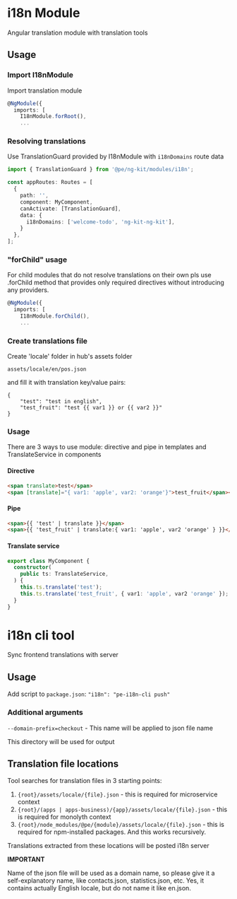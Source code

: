 # i18n Module

Angular translation module with translation tools

## Usage

### Import I18nModule

Import translation module

```ts
@NgModule({
  imports: [
    I18nModule.forRoot(),
    ...
```

### Resolving translations

Use TranslationGuard provided by I18nModule with `i18nDomains` route data

```ts
import { TranslationGuard } from '@pe/ng-kit/modules/i18n';

const appRoutes: Routes = [
  {
    path: '',
    component: MyComponent,
    canActivate: [TranslationGuard],
    data: {
      i18nDomains: ['welcome-todo', 'ng-kit-ng-kit'],
    }
  },
];

```

### "forChild" usage

For child modules that do not resolve translations on their own pls use .forChild method that provides only required directives without introducing any providers.

```ts
@NgModule({
  imports: [
    I18nModule.forChild(),
    ...
```

### Create translations file

Create 'locale' folder in hub's assets folder

```
assets/locale/en/pos.json
```

and fill it with translation key/value pairs:
```
{
    "test": "test in english",
    "test_fruit": "test {{ var1 }} or {{ var2 }}"
}
```

### Usage

There are 3 ways to use module: directive and pipe in templates and TranslateService in components

#### Directive
```html
<span translate>test</span>
<span [translate]="{ var1: 'apple', var2: 'orange'}">test_fruit</span></p>
```

#### Pipe
```html
<span>{{ 'test' | translate }}</span>
<span>{{ 'test_fruit' | translate:{ var1: 'apple', var2 'orange' } }}</span></p>
```

#### Translate service
```ts
export class MyComponent {
  constructor(
    public ts: TranslateService,
  ) {
    this.ts.translate('test');
    this.ts.translate('test_fruit', { var1: 'apple', var2 'orange' });
  }
}
```

# i18n cli tool

Sync frontend translations with server

## Usage

Add script to `package.json`: `"i18n": "pe-i18n-cli push"`

### Additional arguments
`--domain-prefix=checkout` - This name will be applied to json file name

This directory will be used for output

## Translation file locations

Tool searches for translation files in 3 starting points:

1. `{root}/assets/locale/{file}.json` - this is required for microservice context
2. `{root}/(apps | apps-business)/{app}/assets/locale/{file}.json` - this is required for monolyth context
3. `{root}/node_modules/@pe/{module}/assets/locale/{file}.json` - this is required for npm-installed packages. And this works recursively.

Translations extracted from these locations will be posted i18n server

**IMPORTANT**

Name of the json file will be used as a domain name, so please give it a self-explanatory name, like contacts.json, statistics.json, etc.
Yes, it contains actually English locale, but do not name it like en.json.
